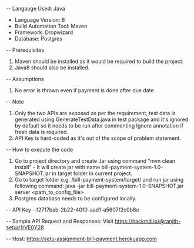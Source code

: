 -- Langauge Used: Java
  - Language Version: 8
  - Build Automation Tool: Maven
  - Framework: Dropwizard
  - Database: Postgres
  
-- Prerequisites
   1. Maven should be installed as it would be required to build the project.
   2. Java8 should also be installed.

-- Assumptions
 1. No error is thrown even if payment is done after due date. 

-- Note
 1. Only the two APIs are exposed as per the requirement, test data is generated using 
    GenerateTestData.java in test package and it's ignored by default so it needs to be run 
    after commenting Ignore annotation if fresh data is required.
 2. API Key is hard-coded as it's out of the scope of problem statement.

-- How to execute the code
 1. Go to project directory and create Jar using command "mvn clean install" - It will create jar with name bill-payment-system-1.0-SNAPSHOT.jar in target folder in current project.
 2. Go to target folder e.g. /bill-payment-system/target/ and run jar using following command:
   java -jar bill-payment-system-1.0-SNAPSHOT.jar server <path_to_config_file>
 3. Postgres database needs to be configured locally.
   
-- API Key - f2717bab-2b22-4010-aad1-a5607f2c0b8e

-- Sample API Request and Responses: Visit https://hackmd.io/@ranjth-setu/r1rVE0Y28

-- Host: https://setu-assignment-bill-payment.herokuapp.com

   
